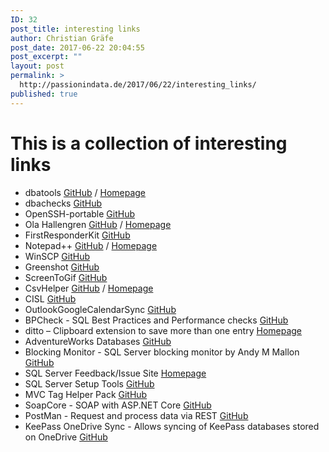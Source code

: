 ```yaml
---
ID: 32
post_title: interesting links
author: Christian Gräfe
post_date: 2017-06-22 20:04:55
post_excerpt: ""
layout: post
permalink: >
  http://passionindata.de/2017/06/22/interesting_links/
published: true
---
```

# This is a collection of interesting links

* dbatools [GitHub][1] / [Homepage][2]
* dbachecks [GitHub][51]
* OpenSSH-portable [GitHub][4]
* Ola Hallengren [GitHub][5] / [Homepage][6]
* FirstResponderKit [GitHub][7]
* Notepad++ [GitHub][12] / [Homepage][13]
* WinSCP [GitHub][14]
* Greenshot [GitHub][15]
* ScreenToGif [GitHub][19]
* CsvHelper [GitHub][23] / [Homepage][24]
* CISL [GitHub][25]
* OutlookGoogleCalendarSync [GitHub][26]
* BPCheck - SQL Best Practices and Performance checks [GitHub][30]
* ditto – Clipboard extension to save more than one entry [Homepage][34]
* AdventureWorks Databases [GitHub][36]
* Blocking Monitor - SQL Server blocking monitor by Andy M Mallon [GitHub][40]
* SQL Server Feedback/Issue Site [Homepage][45]
* SQL Server Setup Tools [GitHub][46]
* MVC Tag Helper Pack [GitHub][47]
* SoapCore - SOAP with ASP.NET Core [GitHub][48]
* PostMan - Request and process data via REST [GitHub][49]
* KeePass OneDrive Sync - Allows syncing of KeePass databases stored on OneDrive [GitHub][50]

 [1]: https://github.com/sqlcollaborative/dbatools
 [2]: https://dbatools.io/
 [4]: https://github.com/PowerShell/openssh-portable
 [5]: https://github.com/olahallengren/sql-server-maintenance-solution
 [6]: https://ola.hallengren.com/
 [7]: https://github.com/BrentOzarULTD/SQL-Server-First-Responder-Kit
 [12]: https://github.com/notepad-plus-plus/notepad-plus-plus
 [13]: https://notepad-plus-plus.org/
 [14]: https://github.com/dotps1/WinSCP
 [15]: https://github.com/greenshot/greenshot
 [19]: https://github.com/NickeManarin/ScreenToGif
 [23]: https://github.com/JoshClose/CsvHelper
 [24]: https://joshclose.github.io/CsvHelper/
 [25]: https://github.com/NikoNeugebauer/CISL
 [26]: https://github.com/phw198/OutlookGoogleCalendarSync
 [30]: https://github.com/Microsoft/tigertoolbox/tree/master/BPCheck
 [34]: http://ditto-cp.sourceforge.net/
 [36]: https://github.com/Microsoft/sql-server-samples
 [40]: https://github.com/amtwo/dba-database
 [45]: https://feedback.azure.com/forums/908035-sql-server/
 [46]: https://github.com/suyouquan/SQLSetupTools
 [47]: https://github.com/DamianEdwards/TagHelperPack
 [48]: https://github.com/DigDes/SoapCore
 [49]: https://www.getpostman.com
 [50]: https://github.com/KoenZomers/KeePassOneDriveSync
 [51]: https://github.com/sqlcollaborative/dbachecks